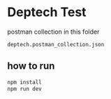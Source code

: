 # Deptech Test

postman collection in this folder

```
deptech.postman_collection.json
```

## how to run

```sh
npm install
npm run dev
```
